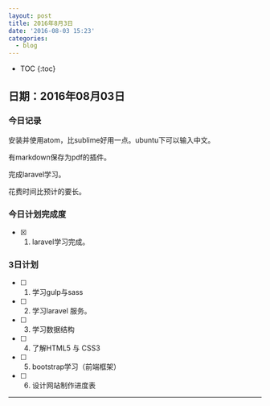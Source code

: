 ```yaml
---
layout: post
title: 2016年8月3日
date: '2016-08-03 15:23'
categories:
  - blog
---
```


* TOC
{:toc}

## 日期：2016年08月03日

### 今日记录

安装并使用atom，比sublime好用一点。ubuntu下可以输入中文。

有markdown保存为pdf的插件。

完成laravel学习。

花费时间比预计的要长。


### 今日计划完成度

- [X] 1. laravel学习完成。

### 3日计划

- [ ] 1. 学习gulp与sass

- [ ] 2. 学习laravel 服务。

- [ ] 3. 学习数据结构

- [ ] 4. 了解HTML5 与 CSS3

- [ ] 5. bootstrap学习（前端框架）

- [ ] 6. 设计网站制作进度表

----
